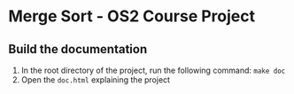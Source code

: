 #  Merge Sort - OS2 Course Project

## Build the documentation
1. In the root directory of the project, run the following command: `make doc`
2. Open the `doc.html` explaining the project


